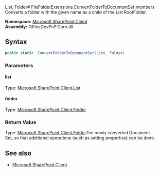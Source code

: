 List, Folder# FileFolderExtensions.ConvertFolderToDocumentSet members
Converts a folder with the given name as a child of the List RootFolder.  

**Namespace:** [Microsoft.SharePoint.Client](Microsoft.SharePoint.Client.md)  
**Assembly:** OfficeDevPnP.Core.dll  
## Syntax
```C#
public static  ConvertFolderToDocumentSet(List, Folder)
```
### Parameters
#### list
Type: [Microsoft.SharePoint.Client.List](Microsoft.SharePoint.Client.List.md) 
#### 
#### folder
Type: [Microsoft.SharePoint.Client.Folder](Microsoft.SharePoint.Client.Folder.md) 
#### 
### Return Value
Type: [Microsoft.SharePoint.Client.Folder](Microsoft.SharePoint.Client.Folder.md)The newly converted Document Set, so that additional operations (such as setting properties) can be done.
## See also
- [Microsoft.SharePoint.Client](Microsoft.SharePoint.Client.md)

